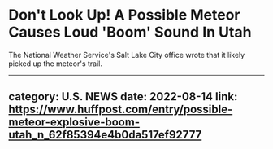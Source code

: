 # Don't Look Up! A Possible Meteor Causes Loud 'Boom' Sound In Utah

The National Weather Service's Salt Lake City office wrote that it likely picked up the meteor's trail.

---
category: U.S. NEWS
date: 2022-08-14
link: https://www.huffpost.com/entry/possible-meteor-explosive-boom-utah_n_62f85394e4b0da517ef92777
---
